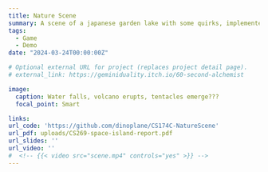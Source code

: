 ```yaml
---
title: Nature Scene
summary: A scene of a japanese garden lake with some quirks, implemented with numerous animation algorithms
tags:
  - Game
  - Demo
date: "2024-03-24T00:00:00Z"

# Optional external URL for project (replaces project detail page).
# external_link: https://geminiduality.itch.io/60-second-alchemist

image:
  caption: Water falls, volcano erupts, tentacles emerge???
  focal_point: Smart

links:
url_code: 'https://github.com/dinoplane/CS174C-NatureScene'
url_pdf: uploads/CS269-space-island-report.pdf
url_slides: ''
url_video: ''
#  <!-- {{< video src="scene.mp4" controls="yes" >}} -->
---
```


